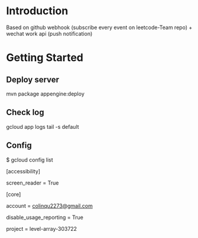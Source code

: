 
# Introduction

Based on github webhook (subscribe every event on leetcode-Team repo) + wechat work api (push notification)

 
# Getting Started  

## Deploy server  
mvn package appengine:deploy

## Check log
gcloud app logs tail -s default

## Config
$ gcloud config list

[accessibility]
 
screen_reader = True

[core]

account = colinqu2273@gmail.com

disable_usage_reporting = True

project = level-array-303722



